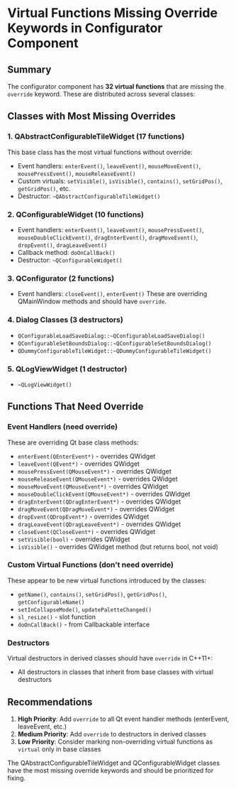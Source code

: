 # Virtual Functions Missing Override Keywords in Configurator Component

## Summary

The configurator component has **32 virtual functions** that are missing the `override` keyword. These are distributed across several classes:

## Classes with Most Missing Overrides

### 1. **QAbstractConfigurableTileWidget** (17 functions)
This base class has the most virtual functions without override:
- Event handlers: `enterEvent()`, `leaveEvent()`, `mouseMoveEvent()`, `mousePressEvent()`, `mouseReleaseEvent()`
- Custom virtuals: `setVisible()`, `isVisible()`, `contains()`, `setGridPos()`, `getGridPos()`, etc.
- Destructor: `~QAbstractConfigurableTileWidget()`

### 2. **QConfigurableWidget** (10 functions)
- Event handlers: `enterEvent()`, `leaveEvent()`, `mousePressEvent()`, `mouseDoubleClickEvent()`, `dragEnterEvent()`, `dragMoveEvent()`, `dropEvent()`, `dragLeaveEvent()`
- Callback method: `doOnCallBack()`
- Destructor: `~QConfigurableWidget()`

### 3. **QConfigurator** (2 functions)
- Event handlers: `closeEvent()`, `enterEvent()`
These are overriding QMainWindow methods and should have `override`.

### 4. **Dialog Classes** (3 destructors)
- `QConfigurableLoadSaveDialog::~QConfigurableLoadSaveDialog()`
- `QConfigurableSetBoundsDialog::~QConfigurableSetBoundsDialog()`
- `QDummyConfigurableTileWidget::~QDummyConfigurableTileWidget()`

### 5. **QLogViewWidget** (1 destructor)
- `~QLogViewWidget()`

## Functions That Need Override

### Event Handlers (need override)
These are overriding Qt base class methods:
- `enterEvent(QEnterEvent*)` - overrides QWidget
- `leaveEvent(QEvent*)` - overrides QWidget
- `mousePressEvent(QMouseEvent*)` - overrides QWidget
- `mouseReleaseEvent(QMouseEvent*)` - overrides QWidget
- `mouseMoveEvent(QMouseEvent*)` - overrides QWidget
- `mouseDoubleClickEvent(QMouseEvent*)` - overrides QWidget
- `dragEnterEvent(QDragEnterEvent*)` - overrides QWidget
- `dragMoveEvent(QDragMoveEvent*)` - overrides QWidget
- `dropEvent(QDropEvent*)` - overrides QWidget
- `dragLeaveEvent(QDragLeaveEvent*)` - overrides QWidget
- `closeEvent(QCloseEvent*)` - overrides QWidget
- `setVisible(bool)` - overrides QWidget
- `isVisible()` - overrides QWidget method (but returns bool, not void)

### Custom Virtual Functions (don't need override)
These appear to be new virtual functions introduced by the classes:
- `getName()`, `contains()`, `setGridPos()`, `getGridPos()`, `getConfigurableName()`
- `setInCollapseMode()`, `updatePaletteChanged()`
- `sl_resize()` - slot function
- `doOnCallBack()` - from Callbackable interface

### Destructors
Virtual destructors in derived classes should have `override` in C++11+:
- All destructors in classes that inherit from base classes with virtual destructors

## Recommendations

1. **High Priority**: Add `override` to all Qt event handler methods (enterEvent, leaveEvent, etc.)
2. **Medium Priority**: Add `override` to destructors in derived classes
3. **Low Priority**: Consider marking non-overriding virtual functions as `virtual` only in base classes

The QAbstractConfigurableTileWidget and QConfigurableWidget classes have the most missing override keywords and should be prioritized for fixing.